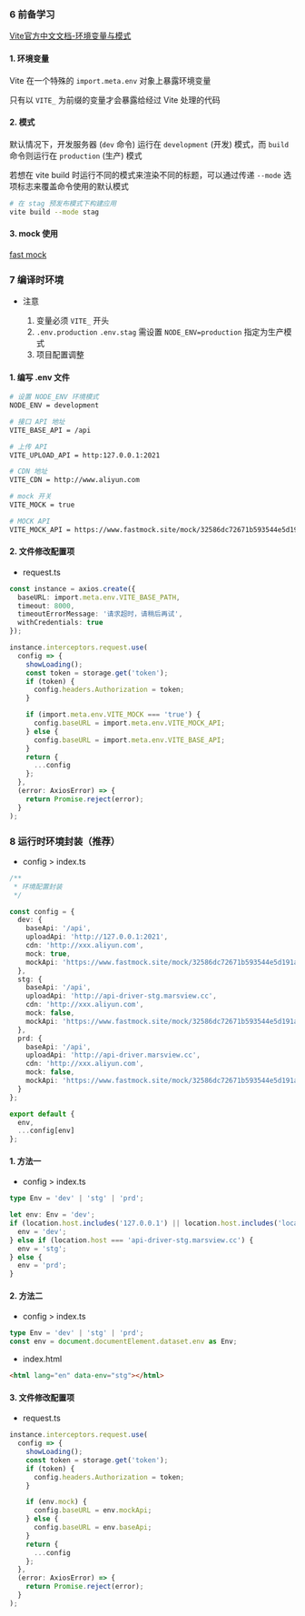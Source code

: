 ### 6 前备学习

[Vite官方中文文档-环境变量与模式](https://cn.vitejs.dev/guide/env-and-mode.html)

#### 1. 环境变量

Vite 在一个特殊的 `import.meta.env` 对象上暴露环境变量

只有以 `VITE_` 为前缀的变量才会暴露给经过 Vite 处理的代码

#### 2. 模式

默认情况下，开发服务器 (`dev` 命令) 运行在 `development` (开发) 模式，而 `build` 命令则运行在 `production` (生产) 模式

若想在 vite build 时运行不同的模式来渲染不同的标题，可以通过传递 `--mode` 选项标志来覆盖命令使用的默认模式

```bash
# 在 stag 预发布模式下构建应用
vite build --mode stag
```

#### 3. mock 使用

[fast mock](https://fastmock.site/#/project/32586dc72671b593544e5d191ada0b88)

### 7 编译时环境

* 注意

  1. 变量必须 `VITE_` 开头
  2. `.env.production` `.env.stag` 需设置 `NODE_ENV=production` 指定为生产模式
  3. 项目配置调整

#### 1. 编写 .env 文件

```bash
# 设置 NODE_ENV 环境模式
NODE_ENV = development

# 接口 API 地址
VITE_BASE_API = /api

# 上传 API
VITE_UPLOAD_API = http:127.0.0.1:2021

# CDN 地址
VITE_CDN = http://www.aliyun.com

# mock 开关
VITE_MOCK = true

# MOCK API
VITE_MOCK_API = https://www.fastmock.site/mock/32586dc72671b593544e5d191ada0b88/api
```

#### 2. 文件修改配置项

* request.ts

```ts
const instance = axios.create({
  baseURL: import.meta.env.VITE_BASE_PATH,
  timeout: 8000,
  timeoutErrorMessage: '请求超时，请稍后再试',
  withCredentials: true
});

instance.interceptors.request.use(
  config => {
    showLoading();
    const token = storage.get('token');
    if (token) {
      config.headers.Authorization = token;
    }

    if (import.meta.env.VITE_MOCK === 'true') {
      config.baseURL = import.meta.env.VITE_MOCK_API;
    } else {
      config.baseURL = import.meta.env.VITE_BASE_API;
    }
    return {
      ...config
    };
  },
  (error: AxiosError) => {
    return Promise.reject(error);
  }
);
```

### 8 运行时环境封装（推荐）

* config > index.ts

```ts
/**
 * 环境配置封装
 */

const config = {
  dev: {
    baseApi: '/api',
    uploadApi: 'http://127.0.0.1:2021',
    cdn: 'http://xxx.aliyun.com',
    mock: true,
    mockApi: 'https://www.fastmock.site/mock/32586dc72671b593544e5d191ada0b88/api'
  },
  stg: {
    baseApi: '/api',
    uploadApi: 'http://api-driver-stg.marsview.cc',
    cdn: 'http://xxx.aliyun.com',
    mock: false,
    mockApi: 'https://www.fastmock.site/mock/32586dc72671b593544e5d191ada0b88/api'
  },
  prd: {
    baseApi: '/api',
    uploadApi: 'http://api-driver.marsview.cc',
    cdn: 'http://xxx.aliyun.com',
    mock: false,
    mockApi: 'https://www.fastmock.site/mock/32586dc72671b593544e5d191ada0b88/api'
  }
};

export default {
  env,
  ...config[env]
};

```

#### 1. 方法一

* config > index.ts

```ts
type Env = 'dev' | 'stg' | 'prd';

let env: Env = 'dev';
if (location.host.includes('127.0.0.1') || location.host.includes('localhost')) {
  env = 'dev';
} else if (location.host === 'api-driver-stg.marsview.cc') {
  env = 'stg';
} else {
  env = 'prd';
}
```

#### 2. 方法二

* config > index.ts

```ts
type Env = 'dev' | 'stg' | 'prd';
const env = document.documentElement.dataset.env as Env;
```

* index.html

```html
<html lang="en" data-env="stg"></html>
```

#### 3. 文件修改配置项

* request.ts

```ts
instance.interceptors.request.use(
  config => {
    showLoading();
    const token = storage.get('token');
    if (token) {
      config.headers.Authorization = token;
    }

    if (env.mock) {
      config.baseURL = env.mockApi;
    } else {
      config.baseURL = env.baseApi;
    }
    return {
      ...config
    };
  },
  (error: AxiosError) => {
    return Promise.reject(error);
  }
);
```